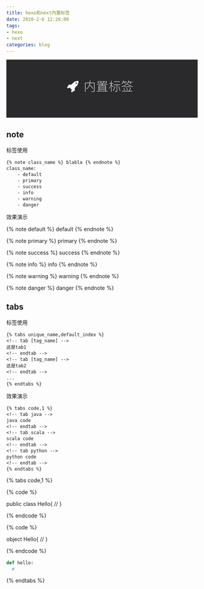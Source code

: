 ```yaml
---
title: hexo和next内置标签
date: 2020-2-6 12:26:00
tags: 
- hexo
- next
categories: blog
---
```


![](https://raw.githubusercontent.com/stanxia/blog-pics/master/20200206122722.png)

<!-- more -->

## note

标签使用

```
{% note class_name %} blabla {% endnote %}
class_name:
	- default
	- primary
	- success
	- info
	- warning 
	- danger
```

效果演示

{% note default %} default {% endnote %}

{% note primary %} primary {% endnote %}

{% note success %} success {% endnote %}

{% note info %} info {% endnote %}

{% note warning %} warning {% endnote %}

{% note danger %} danger {% endnote %}

## tabs

标签使用

```
{% tabs unique_name,default_index %}
<!-- tab [tag_name] -->
这是tab1
<!-- endtab -->
<!-- tab [tag_name] -->
这是tab2
<!-- endtab -->
...
{% endtabs %}
```

效果演示

```
{% tabs code,1 %}
<!-- tab java -->
java code
<!-- endtab -->
<!-- tab scala -->
scala code
<!-- endtab -->
<!-- tab python -->
python code
<!-- endtab -->
{% endtabs %}
```

{% tabs code,1 %}
<!-- tab java -->

{% code %}

public class Hello{
  //
}

{% endcode %}

<!-- endtab -->
<!-- tab scala -->

{% code %}

object Hello{
  //
}

{% endcode %}

<!-- endtab -->
<!-- tab python -->

```python
def hello:
  #
```



<!-- endtab -->
{% endtabs %}

